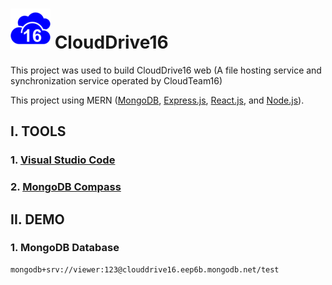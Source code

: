 # ![CloudDrive16 Logo](client/public/logo64.png) CloudDrive16

This project was used to build CloudDrive16 web (A file hosting service and synchronization service operated by CloudTeam16)

This project using MERN ([MongoDB](https://en.wikipedia.org/wiki/MongoDB), [Express.js](https://en.wikipedia.org/wiki/Express.js), [React.js](https://en.wikipedia.org/wiki/React_(JavaScript_library)), and [Node.js](https://en.wikipedia.org/wiki/Node.js)).

## I. TOOLS
### 1. [Visual Studio Code](https://code.visualstudio.com/)
### 2. [MongoDB Compass](https://www.mongodb.com/try/download/compass)

## II. DEMO
### 1. MongoDB Database

```plaintext
mongodb+srv://viewer:123@clouddrive16.eep6b.mongodb.net/test
```
